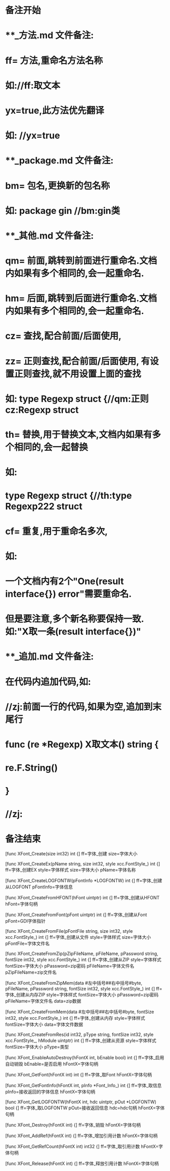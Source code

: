 # 备注开始
# **_方法.md 文件备注:
# ff= 方法,重命名方法名称
# 如://ff:取文本
#
# yx=true,此方法优先翻译
# 如: //yx=true

# **_package.md 文件备注:
# bm= 包名,更换新的包名称 
# 如: package gin //bm:gin类

# **_其他.md 文件备注:
# qm= 前面,跳转到前面进行重命名.文档内如果有多个相同的,会一起重命名.
# hm= 后面,跳转到后面进行重命名.文档内如果有多个相同的,会一起重命名.
# cz= 查找,配合前面/后面使用,
# zz= 正则查找,配合前面/后面使用, 有设置正则查找,就不用设置上面的查找
# 如: type Regexp struct {//qm:正则 cz:Regexp struct
#
# th= 替换,用于替换文本,文档内如果有多个相同的,会一起替换
# 如:
# type Regexp struct {//th:type Regexp222 struct
#
# cf= 重复,用于重命名多次,
# 如: 
# 一个文档内有2个"One(result interface{}) error"需要重命名.
# 但是要注意,多个新名称要保持一致. 如:"X取一条(result interface{})"

# **_追加.md 文件备注:
# 在代码内追加代码,如:
# //zj:前面一行的代码,如果为空,追加到末尾行
# func (re *Regexp) X取文本() string { 
# re.F.String()
# }
# //zj:
# 备注结束

[func XFont_Create(size int32) int {]
ff=字体_创建
size=字体大小

[func XFont_CreateEx(pName string, size int32, style xcc.FontStyle_) int {]
ff=字体_创建EX
style=字体样式
size=字体大小
pName=字体名称

[func XFont_CreateLOGFONTW(pFontInfo *LOGFONTW) int {]
ff=字体_创建从LOGFONT
pFontInfo=字体信息

[func XFont_CreateFromHFONT(hFont uintptr) int {]
ff=字体_创建从HFONT
hFont=字体句柄

[func XFont_CreateFromFont(pFont uintptr) int {]
ff=字体_创建从Font
pFont=GDI字体指针

[func XFont_CreateFromFile(pFontFile string, size int32, style xcc.FontStyle_) int {]
ff=字体_创建从文件
style=字体样式
size=字体大小
pFontFile=字体文件名

[func XFont_CreateFromZip(pZipFileName, pFileName, pPassword string, fontSize int32, style xcc.FontStyle_) int {]
ff=字体_创建从ZIP
style=字体样式
fontSize=字体大小
pPassword=zip密码
pFileName=字体文件名
pZipFileName=zip文件名

[func XFont_CreateFromZipMem(data #左中括号##右中括号#byte, pFileName, pPassword string, fontSize int32, style xcc.FontStyle_) int {]
ff=字体_创建从内存ZIP
style=字体样式
fontSize=字体大小
pPassword=zip密码
pFileName=字体文件名
data=zip数据

[func XFont_CreateFromMem(data #左中括号##右中括号#byte, fontSize int32, style xcc.FontStyle_) int {]
ff=字体_创建从内存
style=字体样式
fontSize=字体大小
data=字体文件数据

[func XFont_CreateFromRes(id int32, pType string, fontSize int32, style xcc.FontStyle_, hModule uintptr) int {]
ff=字体_创建从资源
style=字体样式
fontSize=字体大小
pType=类型

[func XFont_EnableAutoDestroy(hFontX int, bEnable bool) int {]
ff=字体_启用自动销毁
bEnable=是否启用
hFontX=字体句柄

[func XFont_GetFont(hFontX int) int {]
ff=字体_取Font
hFontX=字体句柄

[func XFont_GetFontInfo(hFontX int, pInfo *Font_Info_) int {]
ff=字体_取信息
pInfo=接收返回的字体信息
hFontX=字体句柄

[func XFont_GetLOGFONTW(hFontX int, hdc uintptr, pOut *LOGFONTW) bool {]
ff=字体_取LOGFONTW
pOut=接收返回信息
hdc=hdc句柄
hFontX=字体句柄

[func XFont_Destroy(hFontX int) {]
ff=字体_销毁
hFontX=字体句柄

[func XFont_AddRef(hFontX int) {]
ff=字体_增加引用计数
hFontX=字体句柄

[func XFont_GetRefCount(hFontX int) int32 {]
ff=字体_取引用计数
hFontX=字体句柄

[func XFont_Release(hFontX int) {]
ff=字体_释放引用计数
hFontX=字体句柄
